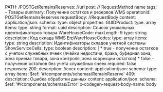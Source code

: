 PATH:
/POSTGetRemainsReserves: //uri
    post: // RequestMethod name
        tags:
            - Товары
        summary: Получение остатков и резервов WMS
        operationId: POSTGetRemainsReserves
        requestBody: //RequestBody
            content:
                application/json:
                    schema:
                        type: object
                        properties:
                            GUIDProduct:
                                type: array
                                items:
                                    type: string
                                    format: uuid
                                    description: Список уникальных идентификаторов товара
                            WareHouseCode:
                                maxLength: 9
                                type: string
                                description: Код склада WMS
                            ErpWareHouseCodes:
                                type: array
                                items:
                                    type: string
                                    description: Идентификаторы складов учетной системы
                                    ShowServiceCells:
                                        type: boolean
                                        description: |
                                          * true - получение остатков с учетом служебных ячеек (ячейки недостачи, брака, буферная зона, зона приема товара, зона контроля, зона коррекции остатков)
                                          * false - получение остатков без учета служебных ячеек
                                          required: false
      responses:
      200:
      description: Успех
      content:
      application/json:
      schema:
      type: array
      items:
      $ref: '#/components/schemas/RemainReserve'
      409:
      description: Ошибка обработки данных
      content:
      application/json:
      schema:
      $ref: '#/components/schemas/Error'
      x-codegen-request-body-name: body
